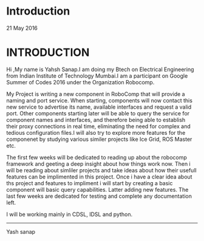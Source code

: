 # Introduction

<span class="post-date">21 May 2016</span>

# INTRODUCTION

Hi ,My name is Yahsh Sanap.I am doing my Btech on Electrical Engineering from Indian Institute of Technology Mumbai.I am a participant on Google Summer of Codes 2016 under the Organization Robocomp.

My Project is writing a new component in RoboComp that will provide a naming and port service. When starting, components will now contact this new service to advertise its name, available interfaces and request a valid port. Other components starting later will be able to query the service for component names and interfaces, and therefore being able to establish their proxy connections in real time, eliminating the need for complex and tedious configuration files.I will also try to explore more features for the componenet by studying various similer projects like Ice Grid, ROS Master etc.

The first few weeks will be dedicated to reading up about the robocomp framework and geeting a deep insight about how things work now. Then i will be reading about simliler projects and take ideas about how their usefull features can be implimented in this project. Once i have a clear idea about ths project and features to impliment i will start by creating a basic component will basic query capabilities. Latter adding new features. The last few weeks are dedicated for testing and complete any documentation left.

I will be working mainly in CDSL, IDSL and python.

* * *

Yash sanap